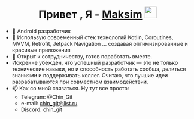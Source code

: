 <h1 align="center">Привет , Я - <a href="https://daniilshat.ru/" target="_blank">Maksim</a> 
<img src="https://github.com/blackcater/blackcater/raw/main/images/Hi.gif" height="32"/></h1>

- 👀 Android разработчик
- 🌱 Использую современный стек технологий Kotlin, Coroutines, MVVM, Retrofit, Jetpack Navigation ... создавая оптимизированные и красивые приложения
- 💞️ Открыт к сотрудничеству, готов поработать вместе.
- Искренне убеждён, что успешный разработчик — это не только технические навыки, но и способность работать сообща, делиться знаниями и поддерживать коллег.
  Считаю, что лучшие идеи разрабатываются при совместном взаимодействии.
- 📫 Как со мной связаться.  Ну тут все просто:
  - Telegram: @Chin_Git
  - e-mail: chin_git@list.ru
  - Discord: chin_git  
